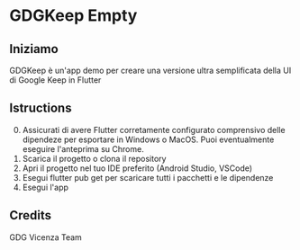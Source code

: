 # GDGKeep Empty

## Iniziamo

GDGKeep è un'app demo per creare una versione ultra semplificata della UI di Google Keep in Flutter

## Istructions

0) Assicurati di avere Flutter corretamente configurato comprensivo delle dipendeze per esportare in Windows o MacOS. Puoi eventualmente eseguire l'anteprima su Chrome.
1) Scarica il progetto o clona il repository
2) Apri il progetto nel tuo IDE preferito (Android Studio, VSCode)
3) Esegui flutter pub get per scaricare tutti i pacchetti e le dipendenze
4) Esegui l'app

## Credits

GDG Vicenza Team